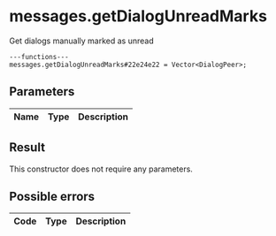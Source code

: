 # messages.getDialogUnreadMarks
Get dialogs manually marked as unread

```
---functions---
messages.getDialogUnreadMarks#22e24e22 = Vector<DialogPeer>;
```

## Parameters
| Name | Type | Description |
| ---- | :----: | ----------- |


## Result
This constructor does not require any parameters.

## Possible errors
| Code | Type | Description |
| ---- | :----: | ----------- |

